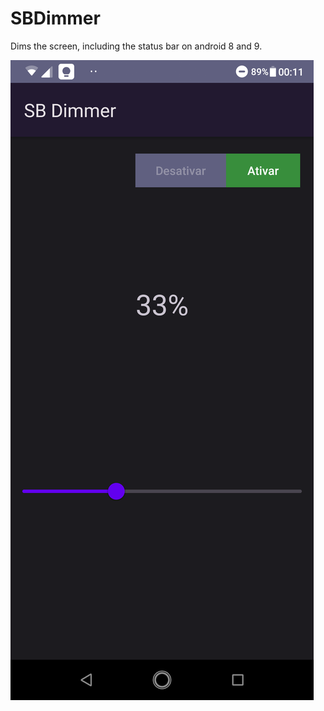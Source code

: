 # SBDimmer

Dims the screen, including the status bar on android 8 and 9.


![app demonstration](/example.png)
